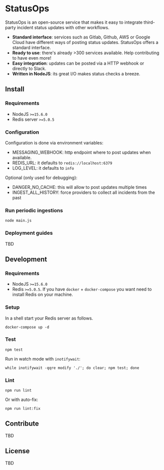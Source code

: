 # StatusOps

StatusOps is an open-source service that makes it easy to integrate third-party incident status updates with other workflows.

- **Standard interface**: services such as Gitlab, Github, AWS or Google Cloud have different ways of posting status updates. StatusOps offers a standard interface.
- **Ready to use**: there's already >300 services available. Help contributing to have even more!
- **Easy integration**: updates can be posted via a HTTP webhook or directly to Slack.
- **Written in NodeJS**: its great I/O makes status checks a breeze.

## Install

### Requirements

- NodeJS `>=15.6.0`
- Redis server `>=5.0.5`

### Configuration

Configuration is done via environment variables:

- MESSAGING_WEBHOOK: http endpoint where to post updates when available.
- REDIS_URL: it defaults to `redis://localhost:6379`
- LOG_LEVEL: it defaults to `info`

Optional (only used for debugging):

- DANGER_NO_CACHE: this will allow to post updates multiple times
- INGEST_ALL_HISTORY: force providers to collect all incidents from the past

### Run periodic ingestions

```
node main.js
```

### Deployment guides

TBD

## Development

### Requirements

- NodeJS `>=15.6.0`
- Redis `>=5.0.5`. If you have `docker` + `docker-compose` you want need to install Redis on your machine.

### Setup

In a shell start your Redis server as follows.

```
docker-compose up -d
```

### Test

```
npm test
```

Run in watch mode with `inotifywait`:

```
while inotifywait -qqre modify './'; do clear; npm test; done
```


### Lint

```
npm run lint
```

Or with auto-fix:

```
npm run lint:fix
```

## Contribute

TBD

## License

TBD
